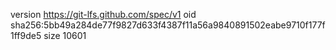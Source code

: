 version https://git-lfs.github.com/spec/v1
oid sha256:5bb49a284de77f9827d633f4387f11a56a9840891502eabe9710f177f1ff9de5
size 10601
